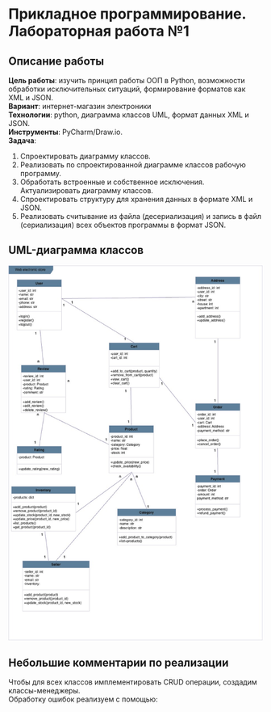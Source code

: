# Прикладное программирование. Лабораторная работа №1
## Описание работы
**Цель работы**: изучить принцип работы ООП в Python, возможности обработки исключительных ситуаций, формирование форматов как XML и JSON.  
**Вариант**: интернет-магазин электроники  
**Технологии**: python, диаграмма классов UML, формат данных XML и JSON.  
**Инструменты**: PyCharm/Draw.io.  
**Задача**:
1. Спроектировать диаграмму классов.  
2. Реализовать по спроектированной диаграмме классов рабочую программу.  
3. Обработать встроенные и собственное исключения. Актуализировать диаграмму классов.
4. Спроектировать структуру для хранения данных в формате XML и JSON.
5. Реализовать считывание из файла (десериализация) и запись в файл (сериализация) всех объектов программы в формат JSON.
## UML-диаграмма классов
![рисунок 1](/images/diag_classes.jpg)
## Небольшие комментарии по реализации
Чтобы для всех классов имплементировать CRUD операции, создадим классы-менеджеры.  
Обработку ошибок реализуем с помощью: